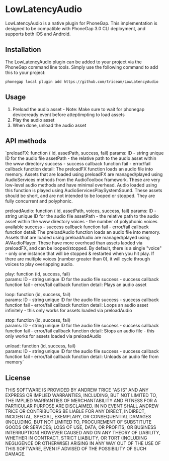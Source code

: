 LowLatencyAudio
=================

LowLatencyAudio is a native plugin for PhoneGap.  This implementation is designed to be compatible with PhoneGap 3.0 CLI deployment, and supports both iOS and Android.

## Installation

The LowLatencyAudio plugin can be added to your project via the PhoneGap command line tools.  Simply use the following command to add this to your project:

`phonegap local plugin add https://github.com/triceam/LowLatencyAudio`

## Usage

1. Preload the audio asset - Note: Make sure to wait for phonegap deviceready event before atteptimpting to load assets
2. Play the audio asset
3. When done, unload the audio asset

## API methods
`preloadFX: function ( id, assetPath, success, fail)
	params: ID - string unique ID for the audio file
			assetPath - the relative path to the audio asset within the www directory
			success - success callback function
			fail - error/fail callback function
	detail:	
			The preloadFX function loads an audio file into memory.  Assets that are loaded using preloadFX are managed/played using AudioServices methods from the AudioToolbox framework.   These are very low-level audio methods and have minimal overhead.  Audio loaded using this function is played using AudioServicesPlaySystemSound.   These assets should be short, and are not intended to be looped or stopped.   They are fully concurrent and polyphonic.
			
preloadAudio: function ( id, assetPath, voices, success, fail) 
	params: ID - string unique ID for the audio file
			assetPath - the relative path to the audio asset within the www directory
			voices - the number of polyphonic voices available
			success - success callback function
			fail - error/fail callback function
	detail:	
			The preloadAudio function loads an audio file into memory.  Assets that are loaded using preloadAudio are managed/played using AVAudioPlayer.   These have more overhead than assets laoded via preloadFX, and can be looped/stopped.   By default, there is a single "voice" - only one instance that will be stopped & restarted when you hit play.  If there are multiple voices (number greater than 0), it will cycle through voices to play overlapping audio.
		
play: function (id, success, fail) 	
	params: ID - string unique ID for the audio file
			success - success callback function
			fail - error/fail callback function
	detail:	
			Plays an audio asset
		
loop: function (id, success, fail) 	
	params: ID - string unique ID for the audio file
			success - success callback function
			fail - error/fail callback function
	detail:	
			Loops an audio asset infinitely - this only works for assets loaded via preloadAudio
		
stop: function (id, success, fail) 	
	params: ID - string unique ID for the audio file
			success - success callback function
			fail - error/fail callback function
	detail:	
			Stops an audio file - this only works for assets loaded via preloadAudio
		
unload: function (id, success, fail) 	
	params: ID - string unique ID for the audio file
			success - success callback function
			fail - error/fail callback function
	detail:	
			Unloads an audio file from memory`


## License
THIS SOFTWARE IS PROVIDED BY ANDREW TRICE "AS IS" AND ANY EXPRESS OR
IMPLIED WARRANTIES, INCLUDING, BUT NOT LIMITED TO, THE IMPLIED WARRANTIES OF
MERCHANTABILITY AND FITNESS FOR A PARTICULAR PURPOSE ARE DISCLAIMED. IN NO
EVENT SHALL ANDREW TRICE OR CONTRIBUTORS BE LIABLE FOR ANY DIRECT,
INDIRECT, INCIDENTAL, SPECIAL, EXEMPLARY, OR CONSEQUENTIAL DAMAGES (INCLUDING,
BUT NOT LIMITED TO, PROCUREMENT OF SUBSTITUTE GOODS OR SERVICES; LOSS OF USE,
DATA, OR PROFITS; OR BUSINESS INTERRUPTION) HOWEVER CAUSED AND ON ANY THEORY OF
LIABILITY, WHETHER IN CONTRACT, STRICT LIABILITY, OR TORT (INCLUDING NEGLIGENCE
OR OTHERWISE) ARISING IN ANY WAY OUT OF THE USE OF THIS SOFTWARE, EVEN IF
ADVISED OF THE POSSIBILITY OF SUCH DAMAGE.

